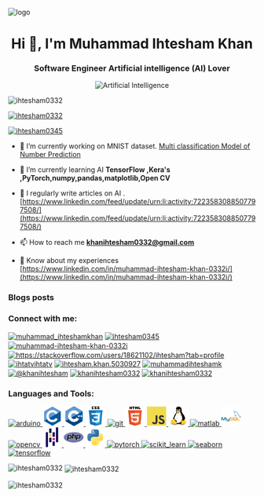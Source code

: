 ![logo](https://github.com/ihtesham0332/Banner/blob/main/Black%20and%20Blue%20Futuristic%20Technology%20Banner%20Landscape.jpg)
<h1 align="center">Hi 👋, I'm Muhammad Ihtesham Khan</h1>
<h3 align="center">Software Engineer Artificial intelligence (AI) Lover</h3>

<div align="center">
  <img src="https://miro.medium.com/v2/resize:fit:640/format:webp/0*nB2JiBJhQtkAPaoO.gif" alt="Artificial Intelligence" style="max-width: 100%; height: auto;">
</div>

<p align="left"> <img src="https://komarev.com/ghpvc/?username=ihtesham0332&label=Profile%20views&color=0e75b6&style=flat" alt="ihtesham0332" /> </p>

<p align="left"> <a href="https://github.com/ryo-ma/github-profile-trophy"><img src="https://github-profile-trophy.vercel.app/?username=ihtesham0332" alt="ihtesham0332" /></a> </p>

<p align="left"> <a href="https://twitter.com/ihtesham0345" target="blank"><img src="https://img.shields.io/twitter/follow/ihtesham0345?logo=twitter&style=for-the-badge" alt="ihtesham0345" /></a> </p>

- 🔭 I’m currently working on MNIST dataset. [Multi classification Model of Number Prediction](https://github.com/ihtesham0332/Use-MNIST-DataSet-TO--Priidict-the-Numbers-Using-CNN/tree/main)

- 🌱 I’m currently learning AI **TensorFlow ,Kera's ,PyTorch,numpy,pandas,matplotlib,Open CV**

- 📝 I regularly write articles on AI . [https://www.linkedin.com/feed/update/urn:li:activity:7223583088507797508/](https://www.linkedin.com/feed/update/urn:li:activity:7223583088507797508/)

- 📫 How to reach me **khanihtesham0332@gmail.com**

- 📄 Know about my experiences [https://www.linkedin.com/in/muhammad-ihtesham-khan-0332i/](https://www.linkedin.com/in/muhammad-ihtesham-khan-0332i/)

### Blogs posts
<!-- BLOG-POST-LIST:START -->
<!-- BLOG-POST-LIST:END -->

<h3 align="left">Connect with me:</h3>
<p align="left">
<a href="https://dev.to/muhammad_ihteshamkhan" target="blank"><img align="center" src="https://raw.githubusercontent.com/rahuldkjain/github-profile-readme-generator/master/src/images/icons/Social/devto.svg" alt="muhammad_ihteshamkhan" height="30" width="40" /></a>
<a href="https://twitter.com/ihtesham0345" target="blank"><img align="center" src="https://raw.githubusercontent.com/rahuldkjain/github-profile-readme-generator/master/src/images/icons/Social/twitter.svg" alt="ihtesham0345" height="30" width="40" /></a>
<a href="https://linkedin.com/in/muhammad-ihtesham-khan-0332i" target="blank"><img align="center" src="https://raw.githubusercontent.com/rahuldkjain/github-profile-readme-generator/master/src/images/icons/Social/linked-in-alt.svg" alt="muhammad-ihtesham-khan-0332i" height="30" width="40" /></a>
<a href="https://stackoverflow.com/users/https://stackoverflow.com/users/18621102/ihtesham?tab=profile" target="blank"><img align="center" src="https://raw.githubusercontent.com/rahuldkjain/github-profile-readme-generator/master/src/images/icons/Social/stack-overflow.svg" alt="https://stackoverflow.com/users/18621102/ihtesham?tab=profile" height="30" width="40" /></a>
<a href="https://kaggle.com/ihtatvihtatv" target="blank"><img align="center" src="https://raw.githubusercontent.com/rahuldkjain/github-profile-readme-generator/master/src/images/icons/Social/kaggle.svg" alt="ihtatvihtatv" height="30" width="40" /></a>
<a href="https://fb.com/ihtesham.khan.5030927" target="blank"><img align="center" src="https://raw.githubusercontent.com/rahuldkjain/github-profile-readme-generator/master/src/images/icons/Social/facebook.svg" alt="ihtesham.khan.5030927" height="30" width="40" /></a>
<a href="https://instagram.com/muhammadihteshamk" target="blank"><img align="center" src="https://raw.githubusercontent.com/rahuldkjain/github-profile-readme-generator/master/src/images/icons/Social/instagram.svg" alt="muhammadihteshamk" height="30" width="40" /></a>
<a href="https://medium.com/@khanihtesham" target="blank"><img align="center" src="https://raw.githubusercontent.com/rahuldkjain/github-profile-readme-generator/master/src/images/icons/Social/medium.svg" alt="@khanihtesham" height="30" width="40" /></a>
<a href="https://www.leetcode.com/khanihtesham0332" target="blank"><img align="center" src="https://raw.githubusercontent.com/rahuldkjain/github-profile-readme-generator/master/src/images/icons/Social/leet-code.svg" alt="khanihtesham0332" height="30" width="40" /></a>
<a href="https://auth.geeksforgeeks.org/user/khanihtesham0332" target="blank"><img align="center" src="https://raw.githubusercontent.com/rahuldkjain/github-profile-readme-generator/master/src/images/icons/Social/geeks-for-geeks.svg" alt="khanihtesham0332" height="30" width="40" /></a>
</p>

<h3 align="left">Languages and Tools:</h3>
<p align="left"> <a href="https://www.arduino.cc/" target="_blank" rel="noreferrer"> <img src="https://cdn.worldvectorlogo.com/logos/arduino-1.svg" alt="arduino" width="40" height="40"/> </a> <a href="https://www.cprogramming.com/" target="_blank" rel="noreferrer"> <img src="https://raw.githubusercontent.com/devicons/devicon/master/icons/c/c-original.svg" alt="c" width="40" height="40"/> </a> <a href="https://www.w3schools.com/cpp/" target="_blank" rel="noreferrer"> <img src="https://raw.githubusercontent.com/devicons/devicon/master/icons/cplusplus/cplusplus-original.svg" alt="cplusplus" width="40" height="40"/> </a> <a href="https://www.w3schools.com/css/" target="_blank" rel="noreferrer"> <img src="https://raw.githubusercontent.com/devicons/devicon/master/icons/css3/css3-original-wordmark.svg" alt="css3" width="40" height="40"/> </a> <a href="https://git-scm.com/" target="_blank" rel="noreferrer"> <img src="https://www.vectorlogo.zone/logos/git-scm/git-scm-icon.svg" alt="git" width="40" height="40"/> </a> <a href="https://www.w3.org/html/" target="_blank" rel="noreferrer"> <img src="https://raw.githubusercontent.com/devicons/devicon/master/icons/html5/html5-original-wordmark.svg" alt="html5" width="40" height="40"/> </a> <a href="https://developer.mozilla.org/en-US/docs/Web/JavaScript" target="_blank" rel="noreferrer"> <img src="https://raw.githubusercontent.com/devicons/devicon/master/icons/javascript/javascript-original.svg" alt="javascript" width="40" height="40"/> </a> <a href="https://www.linux.org/" target="_blank" rel="noreferrer"> <img src="https://raw.githubusercontent.com/devicons/devicon/master/icons/linux/linux-original.svg" alt="linux" width="40" height="40"/> </a> <a href="https://www.mathworks.com/" target="_blank" rel="noreferrer"> <img src="https://upload.wikimedia.org/wikipedia/commons/2/21/Matlab_Logo.png" alt="matlab" width="40" height="40"/> </a> <a href="https://www.mysql.com/" target="_blank" rel="noreferrer"> <img src="https://raw.githubusercontent.com/devicons/devicon/master/icons/mysql/mysql-original-wordmark.svg" alt="mysql" width="40" height="40"/> </a> <a href="https://opencv.org/" target="_blank" rel="noreferrer"> <img src="https://www.vectorlogo.zone/logos/opencv/opencv-icon.svg" alt="opencv" width="40" height="40"/> </a> <a href="https://pandas.pydata.org/" target="_blank" rel="noreferrer"> <img src="https://raw.githubusercontent.com/devicons/devicon/2ae2a900d2f041da66e950e4d48052658d850630/icons/pandas/pandas-original.svg" alt="pandas" width="40" height="40"/> </a> <a href="https://www.php.net" target="_blank" rel="noreferrer"> <img src="https://raw.githubusercontent.com/devicons/devicon/master/icons/php/php-original.svg" alt="php" width="40" height="40"/> </a> <a href="https://www.python.org" target="_blank" rel="noreferrer"> <img src="https://raw.githubusercontent.com/devicons/devicon/master/icons/python/python-original.svg" alt="python" width="40" height="40"/> </a> <a href="https://pytorch.org/" target="_blank" rel="noreferrer"> <img src="https://www.vectorlogo.zone/logos/pytorch/pytorch-icon.svg" alt="pytorch" width="40" height="40"/> </a> <a href="https://scikit-learn.org/" target="_blank" rel="noreferrer"> <img src="https://upload.wikimedia.org/wikipedia/commons/0/05/Scikit_learn_logo_small.svg" alt="scikit_learn" width="40" height="40"/> </a> <a href="https://seaborn.pydata.org/" target="_blank" rel="noreferrer"> <img src="https://seaborn.pydata.org/_images/logo-mark-lightbg.svg" alt="seaborn" width="40" height="40"/> </a> <a href="https://www.tensorflow.org" target="_blank" rel="noreferrer"> <img src="https://www.vectorlogo.zone/logos/tensorflow/tensorflow-icon.svg" alt="tensorflow" width="40" height="40"/> </a> </p>

<p><img align="left" src="https://github-readme-stats.vercel.app/api/top-langs?username=ihtesham0332&show_icons=true&locale=en&layout=compact" alt="ihtesham0332" /></p>

<p>&nbsp;<img align="center" src="https://github-readme-stats.vercel.app/api?username=ihtesham0332&show_icons=true&locale=en" alt="ihtesham0332" /></p>

<p><img align="center" src="https://github-readme-streak-stats.herokuapp.com/?user=ihtesham0332&" alt="ihtesham0332" /></p>
